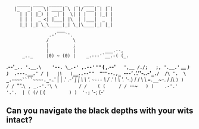         _____ ____  _____ _   _  ____ _   _
       |_   _|  _ \| ____| \ | |/ ___| | | |
         | | | |_) |  _| |  \| | |   | |_| |
         | | |  _ <| |___| |\  | |___|  _  |
         |_| |_| \_\_____|_| \_|\____|_| |_|
                       ___
                    .-'   `'.
                   /         \
                   |         ;
                   |         |           ___.--,
          _.._     |0) ~ (0) |    _.---'`__.-( (_.
   __.--'`_.. '.__.\    '--. \_.-' ,.--'`     `""`
  ( ,.--'`   ',__ /./;   ;, '.__.'`    __
  _`) )  .---.__.' / |   |\   \__..--""  """--.,_
 `---' .'.''-._.-'`_./  /\ '.  \ _.-~~~````~~~-._`-.__.'
       | |  .' _.-' |  |  \  \  '.               `~---`
        \ \/ .'     \  \   '. '-._)
         \/ /        \  \    `=.__`~-.
         / /\         `) )    / / `"".`\
   , _.-'.'\ \        / /    ( (     / /
    `--~`   ) )    .-'.'      '.'.  | (
           (/`    ( (`          ) )  '-;
            `      '-;         (-'
            
 ## Can you navigate the black depths with your wits intact?
